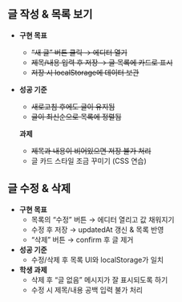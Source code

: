 ## 글 작성 & 목록 보기

- **구현 목표**
    - ~~“새 글” 버튼 클릭 → 에디터 열기~~
    - ~~제목/내용 입력 후 저장 → 글 목록에 카드로 표시~~
    - ~~저장 시 localStorage에 데이터 보관~~ 

- **성공 기준**
    - ~~새로고침 후에도 글이 유지됨~~
    - ~~글이 최신순으로 목록에 정렬됨~~
    
     **과제**
    
    - ~~제목과 내용이 비어있으면 저장 불가 처리~~
    - 글 카드 스타일 조금 꾸미기 (CSS 연습)

## 글 수정 & 삭제

- **구현 목표**
    - 목록의 “수정” 버튼 → 에디터 열리고 값 채워지기
    - 수정 후 저장 → updatedAt 갱신 & 목록 반영
    - “삭제” 버튼 → confirm 후 글 제거
- **성공 기준**
    - 수정/삭제 후 목록 UI와 localStorage가 일치
- **학생 과제**
    - 삭제 후 “글 없음” 메시지가 잘 표시되도록 하기
    - 수정 시 제목/내용 공백 입력 불가 처리